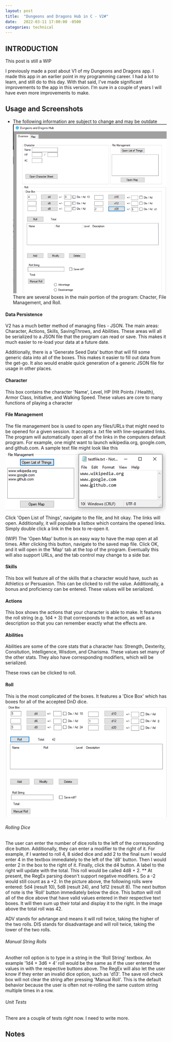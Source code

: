 ```yaml
---
layout: post
title:  "Dungeons and Dragons Hub in C - V2#"
date:   2022-03-11 17:00:00 -0500
categories: technical
---
```


## INTRODUCTION
This post is still a WIP

I previously made a post about V1 of my Dungeons and Dragons app. I made this app in an earlier point in my programming career. I had a lot to learn, and still do to this day. With that said, I've made significant improvements to the app in this version. I'm sure in a couple of years I will have even more improvements to make.

## Usage and Screenshots
* The following information are subject to change and may be outdate
![Main form](https://github.com/smyers24/smyers24.github.io/blob/master/_site/assets/blog_images/dndHub_MainProgram.png)
There are several boxes in the main portion of the program: Chacter, File Management, and Roll.

#### Data Persistence
V2 has a much better method of managing files - JSON. The main areas: Character, Actions, Skills, SavingThrows, and Abilities. These areas will all be serialized to a JSON file that the program can read or save. This makes it much easier to re-load your data at a future date.

Additionally, there is a 'Generate Seed Data' button that will fill some generic data into all of the boxes. This makes it easier to fill out data from the get-go. It also would enable quick generation of a generic JSON file for usage in other places.

#### Character
This box contains the character 'Name', Level, HP (Hit Points / Health), Armor Class, Initiative, and Walking Speed. These values are core to many functions of playing a character

#### File Management
The file management box is used to open any files/URLs that might need to be opened for a given session. It accepts a .txt file with line-separated links. The program will automatically open all of the links in the computers default program. For example, one might want to launch wikipedia.org, google.com, and github.com. A sample text file might look like this ![File Opening](https://github.com/smyers24/smyers24.github.io/blob/master/_site/assets/blog_images/dndHub_OpenThings.png)<br>
Click 'Open List of Things', navigate to the file, and hit okay. The links will open. Additionally, it will populate a listbox which contains the opened links. Simply double click a link in the box to re-open it.

(WIP)
The 'Open Map' button is an easy way to have the map open at all times. After clicking this button, navigate to the saved map file. Click OK, and it will open in the 'Map' tab at the top of the program. Eventually this will also support URLs, and the tab control may change to a side bar.

#### Skills
This box will feature all of the skills that a character would have, such as Athletics or Persuasion. This can be clicked to roll the value. Additionally, a bonus and proficiency can be entered. These values will be serialized.

#### Actions
This box shows the actions that your character is able to make. It features the roll string (e.g. 1d4 + 3) that corresponds to the action, as well as a description so that you can remember exactly what the effects are.

#### Abilities
Abilities are some of the core stats that a character has: Strength, Dexterity, Consitution, Intelligence, Wisdom, and Charisma. These values set many of the other stats. They also have corresponding modifiers, which will be serialized.

These rows can be clicked to roll.

#### Roll
This is the most complicated of the boxes. It features a 'Dice Box' which has boxes for all of the accepted DnD dice.
![Dice Box](https://github.com/smyers24/smyers24.github.io/blob/master/_site/assets/blog_images/dndHub_DiceBox.png) <br>

###### Rolling Dice
The user can enter the number of dice rolls to the left of the corresponding dice button. Additionally, they can enter a modifier to the right of it. For example, if I wanted to roll 4, 8 sided dice and add 2 to the final sum I would enter 4 in the textbox immediately to the left of the 'd8' button. Then I would enter 2 in the box to the right of it. Finally, click the d4 button. A label to the right will update with the total. This roll would be called 4d8 + 2. 
** At present, the RegEx parsing doesn't support negative modifiers. So a -2 would still count as a +2. 
In the picture above, the following rolls were entered: 5d4 (result 10), 5d8 (result 24), and 1d12 (result 8).
The next button of note is the 'Roll' button immediately below the dice. This button will roll all of the dice above that have valid values entered in their respective text boxes. It will then sum up their total and display it to the right. In the image above the total roll was 42. 

ADV stands for advtange and means it will roll twice, taking the higher of the two rolls. DIS stands for disadvantage and will roll twice, taking the lower of the two rolls.


###### Manual String Rolls
Another roll option is to type in a string in the 'Roll String' textbox. An example '1d4 + 3d6 + 4' roll would be the same as if the user entered the values in with the respective buttons above. The RegEx will also let the user know if they enter an invalid dice option, such as 'd13'. The save roll check box will not clear the string after pressing 'Manual Roll'. This is the default behavior because the user is often not re-rolling the same custom string multiple times in a row.

###### Unit Tests
There are a couple of tests right now. I need to write more. 

## Notes